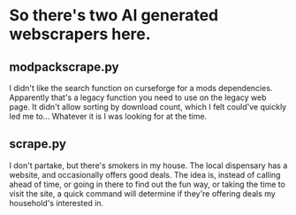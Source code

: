 # So there's two AI generated webscrapers here.

## modpackscrape.py
I didn't like the search function on curseforge for a mods dependencies. Apparently that's a legacy function you need to use on the legacy web page. It didn't allow sorting by download count, which I felt could've quickly led me to... Whatever it is I was looking for at the time.

## scrape.py
I don't partake, but there's smokers in my house. The local dispensary has a website, and occasionally offers good deals. The idea is, instead of calling ahead of time, or going in there to find out the fun way, or taking the time to visit the site, a quick command will determine if they're offering deals my household's interested in.
